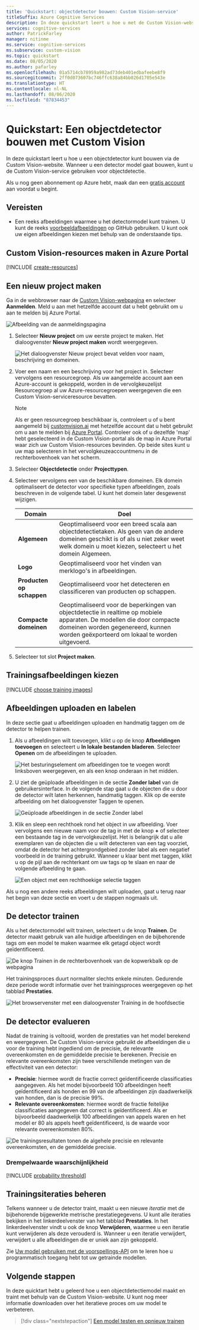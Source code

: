 ```yaml
---
title: 'Quickstart: objectdetector bouwen: Custom Vision-service'
titleSuffix: Azure Cognitive Services
description: In deze quickstart leert u hoe u met de Custom Vision-website een classificatiemodel voor afbeeldingen kunt maken.
services: cognitive-services
author: PatrickFarley
manager: nitinme
ms.service: cognitive-services
ms.subservice: custom-vision
ms.topic: quickstart
ms.date: 08/05/2020
ms.author: pafarley
ms.openlocfilehash: 01a5714cb78959a982ad73deb401edbafeebe8f9
ms.sourcegitcommit: 2ff0d073607bc746ffc638a84bb026d1705e543e
ms.translationtype: HT
ms.contentlocale: nl-NL
ms.lasthandoff: 08/06/2020
ms.locfileid: "87834453"
---
```

# <a name="quickstart-how-to-build-an-object-detector-with-custom-vision"></a>Quickstart: Een objectdetector bouwen met Custom Vision

In deze quickstart leert u hoe u een objectdetector kunt bouwen via de Custom Vision-website. Wanneer u een detector model gaat bouwen, kunt u de Custom Vision-service gebruiken voor objectdetectie.

Als u nog geen abonnement op Azure hebt, maak dan een [gratis account](https://azure.microsoft.com/free/?WT.mc_id=A261C142F) aan voordat u begint.

## <a name="prerequisites"></a>Vereisten

- Een reeks afbeeldingen waarmee u het detectormodel kunt trainen. U kunt de reeks [voorbeeldafbeeldingen](https://github.com/Azure-Samples/cognitive-services-python-sdk-samples/tree/master/samples/vision/images) op GitHub gebruiken. U kunt ook uw eigen afbeeldingen kiezen met behulp van de onderstaande tips.

## <a name="create-custom-vision-resources-in-the-azure-portal"></a>Custom Vision-resources maken in Azure Portal

[!INCLUDE [create-resources](includes/create-resources.md)]

## <a name="create-a-new-project"></a>Een nieuw project maken

Ga in de webbrowser naar de [Custom Vision-webpagina](https://customvision.ai) en selecteer __Aanmelden__. Meld u aan met hetzelfde account dat u hebt gebruikt om u aan te melden bij Azure Portal.

![Afbeelding van de aanmeldingspagina](./media/browser-home.png)


1. Selecteer **Nieuw project** om uw eerste project te maken. Het dialoogvenster **Nieuw project maken** wordt weergegeven.

    ![Het dialoogvenster Nieuw project bevat velden voor naam, beschrijving en domeinen.](./media/get-started-build-detector/new-project.png)

1. Voer een naam en een beschrijving voor het project in. Selecteer vervolgens een resourcegroep. Als uw aangemelde account aan een Azure-account is gekoppeld, worden in de vervolgkeuzelijst Resourcegroep al uw Azure-resourcegroepen weergegeven die een Custom Vision-serviceresource bevatten. 

   > [!NOTE]
   > Als er geen resourcegroep beschikbaar is, controleert u of u bent aangemeld bij [customvision.ai](https://customvision.ai) met hetzelfde account dat u hebt gebruikt om u aan te melden bij [Azure Portal](https://portal.azure.com/). Controleer ook of u dezelfde 'map' hebt geselecteerd in de Custom Vision-portal als de map in Azure Portal waar zich uw Custom Vision-resources bevinden. Op beide sites kunt u uw map selecteren in het vervolgkeuzeaccountmenu in de rechterbovenhoek van het scherm. 

1. Selecteer __Objectdetectie__ onder __Projecttypen__.

1. Selecteer vervolgens een van de beschikbare domeinen. Elk domein optimaliseert de detector voor specifieke typen afbeeldingen, zoals beschreven in de volgende tabel. U kunt het domein later desgewenst wijzigen.

    |Domain|Doel|
    |---|---|
    |__Algemeen__| Geoptimaliseerd voor een breed scala aan objectdetectietaken. Als geen van de andere domeinen geschikt is of als u niet zeker weet welk domein u moet kiezen, selecteert u het domein Algemeen. |
    |__Logo__|Geoptimaliseerd voor het vinden van merklogo's in afbeeldingen.|
    |__Producten op schappen__|Geoptimaliseerd voor het detecteren en classificeren van producten op schappen.|
    |__Compacte domeinen__| Geoptimaliseerd voor de beperkingen van objectdetectie in realtime op mobiele apparaten. De modellen die door compacte domeinen worden gegenereerd, kunnen worden geëxporteerd om lokaal te worden uitgevoerd.|

1. Selecteer tot slot __Project maken__.

## <a name="choose-training-images"></a>Trainingsafbeeldingen kiezen

[!INCLUDE [choose training images](includes/choose-training-images.md)]

## <a name="upload-and-tag-images"></a>Afbeeldingen uploaden en labelen

In deze sectie gaat u afbeeldingen uploaden en handmatig taggen om de detector te helpen trainen. 

1. Als u afbeeldingen wilt toevoegen, klikt u op de knop __Afbeeldingen toevoegen__ en selecteert u __In lokale bestanden bladeren__. Selecteer __Openen__ om de afbeeldingen te uploaden.

    ![Het besturingselement om afbeeldingen toe te voegen wordt linksboven weergegeven, en als een knop onderaan in het midden.](./media/get-started-build-detector/add-images.png)

1. U ziet de geüploade afbeeldingen in de sectie **Zonder label** van de gebruikersinterface. In de volgende stap gaat u de objecten die u door de detector wilt laten herkennen, handmatig taggen. Klik op de eerste afbeelding om het dialoogvenster Taggen te openen. 

    ![Geüploade afbeeldingen in de sectie Zonder label](./media/get-started-build-detector/images-untagged.png)

1. Klik en sleep een rechthoek rond het object in uw afbeelding. Voer vervolgens een nieuwe naam voor de tag in met de knop **+** of selecteer een bestaande tag in de vervolgkeuzelijst. Het is belangrijk dat u alle exemplaren van de objecten die u wilt detecteren van een tag voorziet, omdat de detector het achtergrondgebied zonder label als een negatief voorbeeld in de training gebruikt. Wanneer u klaar bent met taggen, klikt u op de pijl aan de rechterkant om uw tags op te slaan en naar de volgende afbeelding te gaan.

    ![Een object met een rechthoekige selectie taggen](./media/get-started-build-detector/image-tagging.png)

Als u nog een andere reeks afbeeldingen wilt uploaden, gaat u terug naar het begin van deze sectie en voert u de stappen nogmaals uit.

## <a name="train-the-detector"></a>De detector trainen

Als u het detectormodel wilt trainen, selecteert u de knop **Trainen**. De detector maakt gebruik van alle huidige afbeeldingen en de bijbehorende tags om een model te maken waarmee elk getagd object wordt geïdentificeerd.

![De knop Trainen in de rechterbovenhoek van de kopwerkbalk op de webpagina](./media/getting-started-build-a-classifier/train01.png)

Het trainingsproces duurt normaliter slechts enkele minuten. Gedurende deze periode wordt informatie over het trainingsproces weergegeven op het tabblad **Prestaties**.

![Het browservenster met een dialoogvenster Training in de hoofdsectie](./media/get-started-build-detector/training.png)

## <a name="evaluate-the-detector"></a>De detector evalueren

Nadat de training is voltooid, worden de prestaties van het model berekend en weergegeven. De Custom Vision-service gebruikt de afbeeldingen die u voor de training hebt ingediend om de precisie, de relevante overeenkomsten en de gemiddelde precisie te berekenen. Precisie en relevante overeenkomsten zijn twee verschillende metingen van de effectiviteit van een detector:

- **Precisie**: hiermee wordt de fractie correct geïdentificeerde classificaties aangegeven. Als het model bijvoorbeeld 100 afbeeldingen heeft geïdentificeerd als honden en 99 van de afbeeldingen zijn daadwerkelijk van honden, dan is de precisie 99%.
- **Relevante overeenkomsten**: hiermee wordt de fractie feitelijke classificaties aangegeven dat correct is geïdentificeerd. Als er bijvoorbeeld daadwerkelijk 100 afbeeldingen van appels waren en het model er 80 als appels heeft geïdentificeerd, is de waarde voor relevante overeenkomsten 80%.

![De trainingsresultaten tonen de algehele precisie en relevante overeenkomsten, en de gemiddelde precisie.](./media/get-started-build-detector/trained-performance.png)

### <a name="probability-threshold"></a>Drempelwaarde waarschijnlijkheid

[!INCLUDE [probability threshold](includes/probability-threshold.md)]

## <a name="manage-training-iterations"></a>Trainingsiteraties beheren

Telkens wanneer u de detector traint, maakt u een nieuwe _iteratie_ met de bijbehorende bijgewerkte metrische prestatiegegevens. U kunt alle iteraties bekijken in het linkerdeelvenster van het tabblad **Prestaties**. In het linkerdeelvenster vindt u ook de knop **Verwijderen**, waarmee u een iteratie kunt verwijderen als deze verouderd is. Wanneer u een iteratie verwijdert, verwijdert u alle afbeeldingen die er uniek aan zijn gekoppeld.

Zie [Uw model gebruiken met de voorspellings-API](./use-prediction-api.md) om te leren hoe u programmatisch toegang hebt tot uw getrainde modellen.

## <a name="next-steps"></a>Volgende stappen

In deze quicktart hebt u geleerd hoe u een objectdetectiemodel maakt en traint met behulp van de Custom Vision-website. U kunt nog meer informatie downloaden over het iteratieve proces om uw model te verbeteren.

> [!div class="nextstepaction"]
> [Een model testen en opnieuw trainen](test-your-model.md)

